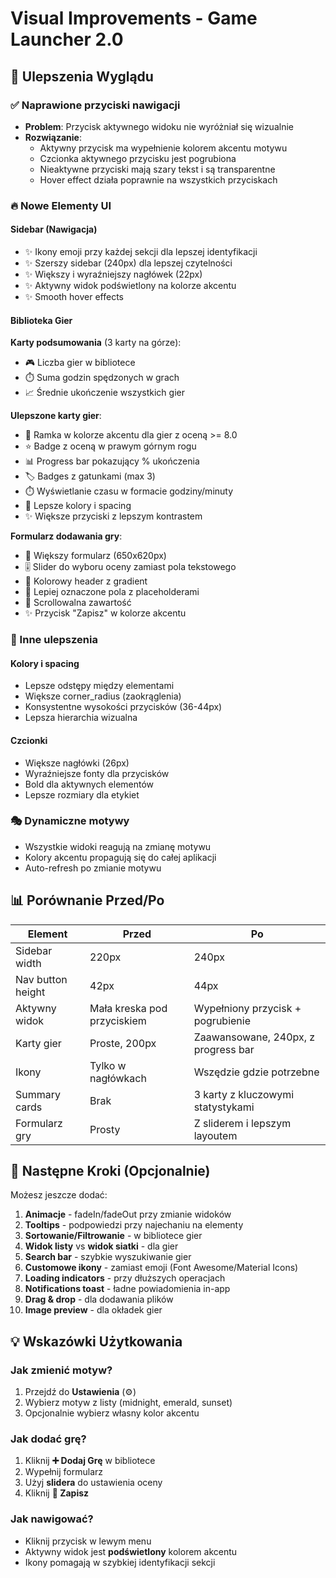 # Visual Improvements - Game Launcher 2.0

## 🎨 Ulepszenia Wyglądu

### ✅ Naprawione przyciski nawigacji
- **Problem**: Przycisk aktywnego widoku nie wyróżniał się wizualnie
- **Rozwiązanie**: 
  - Aktywny przycisk ma wypełnienie kolorem akcentu motywu
  - Czcionka aktywnego przycisku jest pogrubiona
  - Nieaktywne przyciski mają szary tekst i są transparentne
  - Hover effect działa poprawnie na wszystkich przyciskach

### 🔥 Nowe Elementy UI

#### Sidebar (Nawigacja)
- ✨ Ikony emoji przy każdej sekcji dla lepszej identyfikacji
- ✨ Szerszy sidebar (240px) dla lepszej czytelności
- ✨ Większy i wyraźniejszy nagłówek (22px)
- ✨ Aktywny widok podświetlony na kolorze akcentu
- ✨ Smooth hover effects

#### Biblioteka Gier
**Karty podsumowania** (3 karty na górze):
- 🎮 Liczba gier w bibliotece
- ⏱️ Suma godzin spędzonych w grach
- 📈 Średnie ukończenie wszystkich gier

**Ulepszone karty gier**:
- 💎 Ramka w kolorze akcentu dla gier z oceną >= 8.0
- ⭐ Badge z oceną w prawym górnym rogu
- 📊 Progress bar pokazujący % ukończenia
- 🏷️ Badges z gatunkami (max 3)
- ⏱️ Wyświetlanie czasu w formacie godziny/minuty
- 🎨 Lepsze kolory i spacing
- ✨ Większe przyciski z lepszym kontrastem

**Formularz dodawania gry**:
- 📐 Większy formularz (650x620px)
- 🎚️ Slider do wyboru oceny zamiast pola tekstowego
- 💅 Kolorowy header z gradient
- 📝 Lepiej oznaczone pola z placeholderami
- 🎨 Scrollowalna zawartość
- ✨ Przycisk "Zapisz" w kolorze akcentu

### 🎨 Inne ulepszenia

#### Kolory i spacing
- Lepsze odstępy między elementami
- Większe corner_radius (zaokrąglenia)
- Konsystentne wysokości przycisków (36-44px)
- Lepsza hierarchia wizualna

#### Czcionki
- Większe nagłówki (26px)
- Wyraźniejsze fonty dla przycisków
- Bold dla aktywnych elementów
- Lepsze rozmiary dla etykiet

### 🎭 Dynamiczne motywy
- Wszystkie widoki reagują na zmianę motywu
- Kolory akcentu propagują się do całej aplikacji
- Auto-refresh po zmianie motywu

## 📊 Porównanie Przed/Po

| Element | Przed | Po |
|---------|-------|-----|
| Sidebar width | 220px | 240px |
| Nav button height | 42px | 44px |
| Aktywny widok | Mała kreska pod przyciskiem | Wypełniony przycisk + pogrubienie |
| Karty gier | Proste, 200px | Zaawansowane, 240px, z progress bar |
| Ikony | Tylko w nagłówkach | Wszędzie gdzie potrzebne |
| Summary cards | Brak | 3 karty z kluczowymi statystykami |
| Formularz gry | Prosty | Z sliderem i lepszym layoutem |

## 🎯 Następne Kroki (Opcjonalnie)

Możesz jeszcze dodać:
1. **Animacje** - fadeIn/fadeOut przy zmianie widoków
2. **Tooltips** - podpowiedzi przy najechaniu na elementy
3. **Sortowanie/Filtrowanie** - w bibliotece gier
4. **Widok listy** vs **widok siatki** - dla gier
5. **Search bar** - szybkie wyszukiwanie gier
6. **Customowe ikony** - zamiast emoji (Font Awesome/Material Icons)
7. **Loading indicators** - przy dłuższych operacjach
8. **Notifications toast** - ładne powiadomienia in-app
9. **Drag & drop** - dla dodawania plików
10. **Image preview** - dla okładek gier

## 💡 Wskazówki Użytkowania

### Jak zmienić motyw?
1. Przejdź do **Ustawienia** (⚙️)
2. Wybierz motyw z listy (midnight, emerald, sunset)
3. Opcjonalnie wybierz własny kolor akcentu

### Jak dodać grę?
1. Kliknij **➕ Dodaj Grę** w bibliotece
2. Wypełnij formularz
3. Użyj **slidera** do ustawienia oceny
4. Kliknij **💾 Zapisz**

### Jak nawigować?
- Kliknij przycisk w lewym menu
- Aktywny widok jest **podświetlony** kolorem akcentu
- Ikony pomagają w szybkiej identyfikacji sekcji
